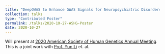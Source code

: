 ```yaml
---
title: "DeepGWAS to Enhance GWAS Signals for Neuropsychiatric Disorders via Deep Neural Network"
collection: talks
type: "Contributed Poster"
permalink: /talks/2020-10-27-ASHG-Poster
date: 2020-10-27
---
```


Will present at [2020 American Society of Human Genetics Annual Meeting](https://www.ashg.org/2020meeting/).
This is a joint work with [Prof. Yun Li](https://yunliweb.its.unc.edu/) et. al.

